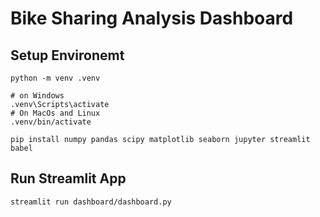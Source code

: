 # Bike Sharing Analysis Dashboard

## Setup Environemt
```
python -m venv .venv

# on Windows
.venv\Scripts\activate
# On MacOs and Linux
.venv/bin/activate

pip install numpy pandas scipy matplotlib seaborn jupyter streamlit babel
```

## Run Streamlit App
```
streamlit run dashboard/dashboard.py
```
